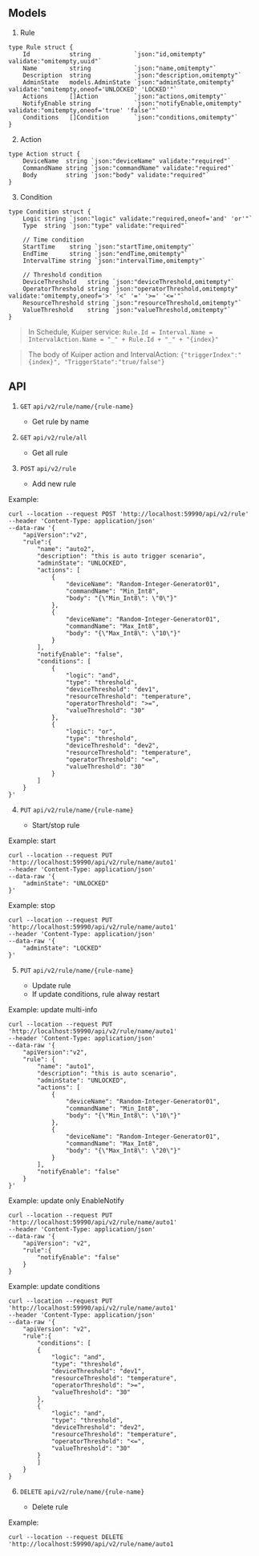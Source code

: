 ## Models

1. Rule

```
type Rule struct {
	Id           string            `json:"id,omitempty" validate:"omitempty,uuid"`
	Name         string            `json:"name,omitempty"`
	Description  string            `json:"description,omitempty"`
	AdminState   models.AdminState `json:"adminState,omitempty" validate:"omitempty,oneof='UNLOCKED' 'LOCKED'"`
	Actions      []Action          `json:"actions,omitempty"`
	NotifyEnable string            `json:"notifyEnable,omitempty" validate:"omitempty,oneof='true' 'false'"`
	Conditions   []Condition       `json:"conditions,omitempty"`
}
```
2. Action

```
type Action struct {
	DeviceName  string `json:"deviceName" validate:"required"`
	CommandName string `json:"commandName" validate:"required"`
	Body        string `json:"body" validate:"required"`
}
```

3. Condition

```
type Condition struct {
	Logic string `json:"logic" validate:"required,oneof='and' 'or'"`
	Type  string `json:"type" validate:"required"`

	// Time condition
	StartTime    string `json:"startTime,omitempty"`
	EndTime      string `json:"endTime,omitempty"`
	IntervalTime string `json:"intervalTime,omitempty"`

	// Threshold condition
	DeviceThreshold   string `json:"deviceThreshold,omitempty"`
	OperatorThreshold string `json:"operatorThreshold,omitempty" validate:"omitempty,oneof='>' '<' '=' '>=' '<='"`
	ResourceThreshold string `json:"resourceThreshold,omitempty"`
	ValueThreshold    string `json:"valueThreshold,omitempty"`
}
```

> In Schedule, Kuiper service: `Rule.Id = Interval.Name = IntervalAction.Name = "_" + Rule.Id + "_" + "{index}"`

> The body of Kuiper action and IntervalAction: `{"triggerIndex":"{index}", "TriggerState":"true/false"}`

## API

1. `GET` `api/v2/rule/name/{rule-name}`

    - Get rule by name
2. `GET` `api/v2/rule/all`

    - Get all rule
3. `POST` `api/v2/rule`

   - Add new rule
    
Example:

```
curl --location --request POST 'http://localhost:59990/api/v2/rule'
--header 'Content-Type: application/json'
--data-raw '{
    "apiVersion":"v2",
    "rule":{
        "name": "auto2",
        "description": "this is auto trigger scenario",
        "adminState": "UNLOCKED",
        "actions": [
            {
                "deviceName": "Random-Integer-Generator01",
                "commandName": "Min_Int8",
                "body": "{\"Min_Int8\": \"0\"}"
            },
            {
                "deviceName": "Random-Integer-Generator01",
                "commandName": "Max_Int8",
                "body": "{\"Max_Int8\": \"10\"}"
            }
        ],
        "notifyEnable": "false",
        "conditions": [
            {
                "logic": "and",
                "type": "threshold",
                "deviceThreshold": "dev1",
                "resourceThreshold": "temperature",
                "operatorThreshold": ">=",
                "valueThreshold": "30"
            },
            {
                "logic": "or",
                "type": "threshold",
                "deviceThreshold": "dev2",
                "resourceThreshold": "temperature",
                "operatorThreshold": "<=",
                "valueThreshold": "30"
            }
        ]
    }
}'
```
4. `PUT` `api/v2/rule/name/{rule-name}`

    - Start/stop rule

Example: start

```
curl --location --request PUT 'http://localhost:59990/api/v2/rule/name/auto1'
--header 'Content-Type: application/json'
--data-raw '{
    "adminState": "UNLOCKED"
}'
```

Example: stop

```
curl --location --request PUT 'http://localhost:59990/api/v2/rule/name/auto1'
--header 'Content-Type: application/json'
--data-raw '{
    "adminState": "LOCKED"
}'
```

5. `PUT` `api/v2/rule/name/{rule-name}`

    - Update rule
    - If update conditions, rule alway restart

Example: update multi-info

```
curl --location --request PUT 'http://localhost:59990/api/v2/rule/name/auto1'
--header 'Content-Type: application/json'
--data-raw '{
    "apiVersion":"v2",
    "rule": {
        "name": "auto1",
        "description": "this is auto scenario",
        "adminState": "UNLOCKED",
        "actions": [
            {
                "deviceName": "Random-Integer-Generator01",
                "commandName": "Min_Int8",
                "body": "{\"Min_Int8\": \"10\"}"
            },
            {
                "deviceName": "Random-Integer-Generator01",
                "commandName": "Max_Int8",
                "body": "{\"Max_Int8\": \"20\"}"
            }
        ],
        "notifyEnable": "false"
    }    
}'
```

Example: update only EnableNotify
    
```
curl --location --request PUT 'http://localhost:59990/api/v2/rule/name/auto1'
--header 'Content-Type: application/json'
--data-raw '{
    "apiVersion": "v2",
    "rule":{
        "notifyEnable": "false"
    }
}
```

Example: update conditions
    
```
curl --location --request PUT 'http://localhost:59990/api/v2/rule/name/auto1'
--header 'Content-Type: application/json'
--data-raw '{
    "apiVersion": "v2",
    "rule":{
        "conditions": [
        {
            "logic": "and",
            "type": "threshold",
            "deviceThreshold": "dev1",
            "resourceThreshold": "temperature",
            "operatorThreshold": ">=",
            "valueThreshold": "30"
        },
        {
            "logic": "and",
            "type": "threshold",
            "deviceThreshold": "dev2",
            "resourceThreshold": "temperature",
            "operatorThreshold": "<=",
            "valueThreshold": "30"
        }
        ]
    }
}
```

6. `DELETE` `api/v2/rule/name/{rule-name}`

    - Delete rule

Example:

```
curl --location --request DELETE 'http://localhost:59990/api/v2/rule/name/auto1
```